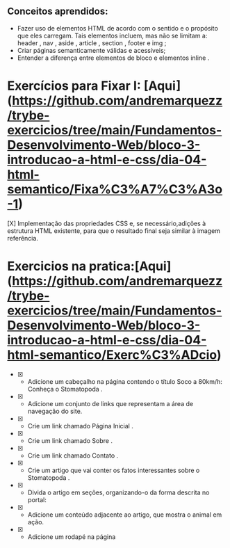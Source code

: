 ## Conceitos aprendidos:

* Fazer uso de elementos HTML de acordo com o sentido e o propósito que eles carregam. Tais elementos incluem, mas não se limitam a: header , nav , aside ,
article , section , footer e img ;
* Criar páginas semanticamente válidas e acessíveis;
* Entender a diferença entre elementos de bloco e elementos inline .

# Exercícios para Fixar I: [Aqui] (https://github.com/andremarquezz/trybe-exercicios/tree/main/Fundamentos-Desenvolvimento-Web/bloco-3-introducao-a-html-e-css/dia-04-html-semantico/Fixa%C3%A7%C3%A3o-1)
[X] Implementação das propriedades CSS e, se necessário,adições à estrutura HTML existente, para que o resultado final seja similar à imagem referência.

# Exercicios na pratica:[Aqui] (https://github.com/andremarquezz/trybe-exercicios/tree/main/Fundamentos-Desenvolvimento-Web/bloco-3-introducao-a-html-e-css/dia-04-html-semantico/Exerc%C3%ADcio)
- [X] - Adicione um cabeçalho na página contendo o título Soco a 80km/h: Conheça o Stomatopoda .
- [X] - Adicione um conjunto de links que representam a área de navegação do site.
- [X] - Crie um link chamado Página Inicial .
- [X] - Crie um link chamado Sobre .
- [X] - Crie um link chamado Contato .
- [X] - Crie um artigo que vai conter os fatos interessantes sobre o Stomatopoda .
- [X] - Divida o artigo em seções, organizando-o da forma descrita no portal:
- [X] - Adicione um conteúdo adjacente ao artigo, que mostra o animal em ação.
- [X] - Adicione um rodapé na página
